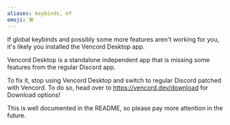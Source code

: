 ```yaml
---
aliases: keybinds, mf
emoji: 🛠️
---
```


If global keybinds and possibly some more features aren't working for you, it's likely you installed the Vencord Desktop app.

Vencord Desktop is a standalone independent app that is missing some features from the regular Discord app.

To fix it, stop using Vencord Desktop and switch to regular Discord patched with Vencord. To do so, head over to https://vencord.dev/download for Download options!

This is well documented in the README, so please pay more attention in the future.

